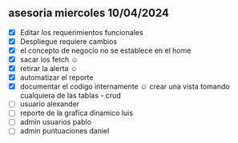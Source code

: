 ## asesoria miercoles 10/04/2024

- [x] Editar los requerimientos funcionales
- [x] Despliegue requiere cambios
- [x] el concepto de negocio no se establece en el home
- [x] sacar los fetch ☺
- [x] retirar la alerta ☺
- [x] automatizar el reporte 
- [x] documentar el codigo internamente ☺
 crear una vista tomando cualquiera de las tablas - crud
- [ ] usuario alexander
- [ ] reporte de la grafica dinamico luis
- [ ] admin usuarios pablo
- [ ] admin puntuaciones daniel